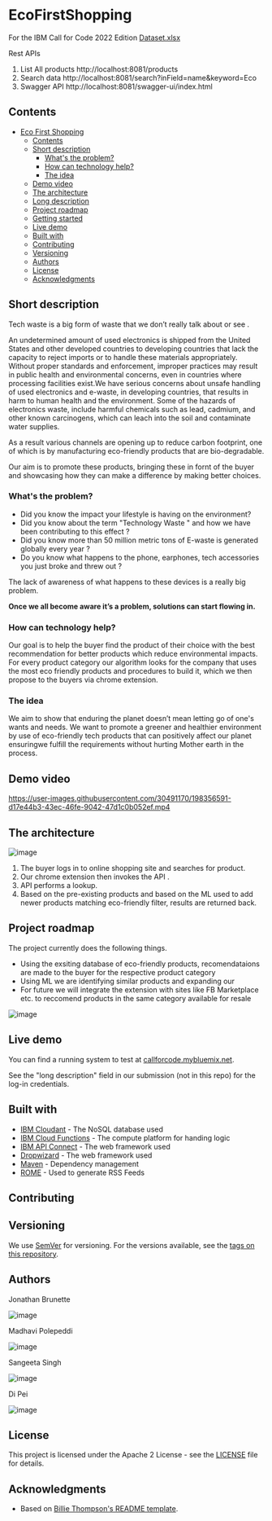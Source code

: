 # EcoFirstShopping
For the IBM Call for Code 2022 Edition
[Dataset.xlsx](https://github.com/jonbrunette/EcoFirstShopping/files/9538905/Dataset.xlsx)

Rest APIs

1. List All products
   http://localhost:8081/products
2. Search data
   http://localhost:8081/search?inField=name&keyword=Eco
3. Swagger API 
   http://localhost:8081/swagger-ui/index.html



## Contents

- [Eco First Shopping](#submission-or-project-name)
   - [Contents](#contents)
   - [Short description](#short-description)
      - [What's the problem?](#whats-the-problem)
      - [How can technology help?](#how-can-technology-help)
      - [The idea](#the-idea)
   - [Demo video](#demo-video)
   - [The architecture](#the-architecture)
   - [Long description](#long-description)
   - [Project roadmap](#project-roadmap)
   - [Getting started](#getting-started)
   - [Live demo](#live-demo)
   - [Built with](#built-with)
   - [Contributing](#contributing)
   - [Versioning](#versioning)
   - [Authors](#authors)
   - [License](#license)
   - [Acknowledgments](#acknowledgments)
## Short description
Tech waste is a big form of waste that we don’t really talk about or see . 

An undetermined amount of used electronics is shipped from the United States and other developed countries to developing countries that lack the capacity to reject imports or to handle these materials appropriately. Without proper standards and enforcement, improper practices may result in public health and environmental concerns, even in countries where processing facilities exist.We have serious concerns about unsafe handling of used electronics and e-waste, in developing countries, that results in harm to human health and the environment. Some of the hazards of electronics waste, include harmful chemicals such as lead, cadmium, and other known carcinogens, which can leach into the soil and contaminate water supplies.

As a result various channels are opening up to reduce carbon footprint, one of which is by manufacturing eco-friendly products that are bio-degradable. 

Our aim is to promote these products, bringing these in fornt of the buyer and showcasing how they can make a difference by making better choices.

### What's the problem?
- Did you know the impact your lifestyle is having on the environment?
- Did you know about the term "Technology Waste " and how we have been contributing to this effect ?
- Did you know more than 50 million metric tons of E-waste is generated globally every year ?
- Do you know what happens to the phone, earphones, tech accessories you just broke and threw out ?

The lack of awareness of what happens to these devices is a really big problem. 

**Once we all become aware it’s a problem, solutions can start flowing in.**

### How can technology help?
Our goal is to help the buyer find the product of their choice with the best recommendation for better products which reduce environmental impacts. For every product category our algorithm looks for the company that uses the most eco friendly products and procedures to build it, which we then propose to the buyers via chrome extension.

### The idea

We aim to show that enduring the planet  doesn’t mean letting go of one's wants and needs. We want to promote a greener and healthier environment by use of eco-friendly tech products that can positively affect our planet ensuringwe fulfill the requirements without hurting Mother earth in the process.

## Demo video

https://user-images.githubusercontent.com/30491170/198356591-d17e44b3-43ec-46fe-9042-47d1c0b052ef.mp4


## The architecture



![image](https://user-images.githubusercontent.com/95766933/198687575-b8a328fe-a780-47ac-98fc-4af4da8e0e1d.png)

1. The buyer logs in to online shopping site and searches for product.
2. Our chrome extension then invokes the API .
3. API performs a lookup. 
4. Based on the pre-existing products and based on the ML used to add newer products matching eco-friendly filter, results are returned back.



## Project roadmap

The project currently does the following things.

- Using the exsiting database of eco-friendly products, recomendataions are made to the buyer for the respective product category
- Using ML we are identifying similar products and expanding our 
- For future we will integrate the extension with sites like FB Marketplace etc. to reccomend products in the same category available for resale

![image](https://user-images.githubusercontent.com/95766933/198691871-9dae9a20-9603-42b9-873c-471ee1135666.png)



## Live demo

You can find a running system to test at [callforcode.mybluemix.net](http://callforcode.mybluemix.net/).

See the "long description" field in our submission (not in this repo) for the log-in credentials.

## Built with

- [IBM Cloudant](https://cloud.ibm.com/catalog?search=cloudant#search_results) - The NoSQL database used
- [IBM Cloud Functions](https://cloud.ibm.com/catalog?search=cloud%20functions#search_results) - The compute platform for handing logic
- [IBM API Connect](https://cloud.ibm.com/catalog?search=api%20connect#search_results) - The web framework used
- [Dropwizard](http://www.dropwizard.io/1.0.2/docs/) - The web framework used
- [Maven](https://maven.apache.org/) - Dependency management
- [ROME](https://rometools.github.io/rome/) - Used to generate RSS Feeds

## Contributing

## Versioning

We use [SemVer](http://semver.org/) for versioning. For the versions available, see the [tags on this repository](https://github.com/your/project/tags).

## Authors

Jonathan Brunette 

![image](https://user-images.githubusercontent.com/95766933/198690273-9a667dc9-3772-443d-ae26-0b2e73e2ba75.png)

Madhavi Polepeddi 

![image](https://user-images.githubusercontent.com/95766933/198690169-579317f9-bb1f-4909-8eb3-e50c160b2b2e.png)

Sangeeta Singh 

![image](https://user-images.githubusercontent.com/95766933/198690101-e2d94455-ea1b-4b34-8a68-3c58fe105474.png)

Di Pei

![image](https://user-images.githubusercontent.com/95766933/198690002-a797d316-09c2-4dd5-863d-d322b8f73dba.png)


## License

This project is licensed under the Apache 2 License - see the [LICENSE](LICENSE) file for details.

## Acknowledgments

- Based on [Billie Thompson's README template](https://gist.github.com/PurpleBooth/109311bb0361f32d87a2).
